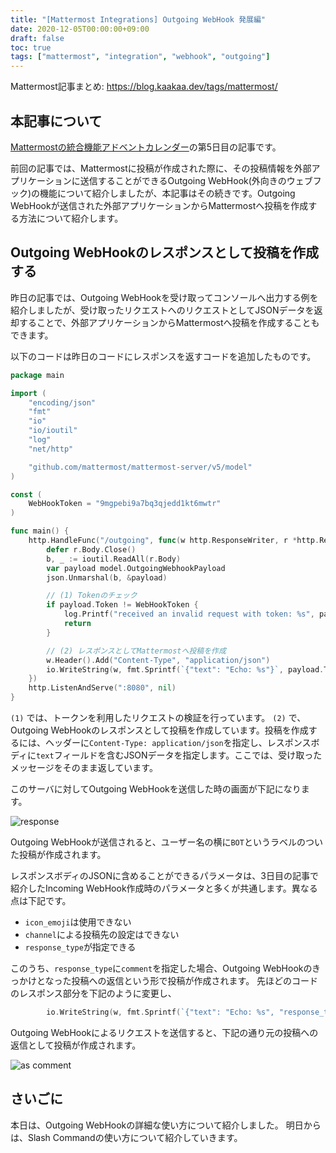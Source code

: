 ```yaml
---
title: "[Mattermost Integrations] Outgoing WebHook 発展編"
date: 2020-12-05T00:00:00+09:00
draft: false
toc: true
tags: ["mattermost", "integration", "webhook", "outgoing"]
---
```


Mattermost記事まとめ: https://blog.kaakaa.dev/tags/mattermost/

## 本記事について

[Mattermostの統合機能アドベントカレンダー](https://qiita.com/advent-calendar/2020/mattermost-integrations)の第5日目の記事です。

前回の記事では、Mattermostに投稿が作成された際に、その投稿情報を外部アプリケーションに送信することができるOutgoing WebHook(外向きのウェブフック)の機能について紹介しましたが、本記事はその続きです。Outgoing WebHookが送信された外部アプリケーションからMattermostへ投稿を作成する方法について紹介します。

## Outgoing WebHookのレスポンスとして投稿を作成する

昨日の記事では、Outgoing WebHookを受け取ってコンソールへ出力する例を紹介しましたが、受け取ったリクエストへのリクエストとしてJSONデータを返却することで、外部アプリケーションからMattermostへ投稿を作成することもできます。

以下のコードは昨日のコードにレスポンスを返すコードを追加したものです。

```go
package main

import (
	"encoding/json"
	"fmt"
	"io"
	"io/ioutil"
	"log"
	"net/http"

	"github.com/mattermost/mattermost-server/v5/model"
)

const (
	WebHookToken = "9mgpebi9a7bq3qjedd1kt6mwtr"
)

func main() {
	http.HandleFunc("/outgoing", func(w http.ResponseWriter, r *http.Request) {
		defer r.Body.Close()
		b, _ := ioutil.ReadAll(r.Body)
		var payload model.OutgoingWebhookPayload
		json.Unmarshal(b, &payload)

		// (1) Tokenのチェック
		if payload.Token != WebHookToken {
			log.Printf("received an invalid request with token: %s", payload.Token)
			return
		}

		// (2) レスポンスとしてMattermostへ投稿を作成
		w.Header().Add("Content-Type", "application/json")
		io.WriteString(w, fmt.Sprintf(`{"text": "Echo: %s"}`, payload.Text))
	})
	http.ListenAndServe(":8080", nil)
}
```

`(1)` では、トークンを利用したリクエストの検証を行っています。
`(2)` で、Outgoing WebHookのレスポンスとして投稿を作成しています。投稿を作成するには、ヘッダーに`Content-Type: application/json`を指定し、レスポンスボディに`text`フィールドを含むJSONデータを指定します。ここでは、受け取ったメッセージをそのまま返しています。

このサーバに対してOutgoing WebHookを送信した時の画面が下記になります。

![response](https://blog.kaakaa.dev/images/posts/advent-calendar-2020/day5/response.png)

Outgoing WebHookが送信されると、ユーザー名の横に`BOT`というラベルのついた投稿が作成されます。

レスポンスボディのJSONに含めることができるパラメータは、3日目の記事で紹介したIncoming WebHook作成時のパラメータと多くが共通します。異なる点は下記です。

* `icon_emoji`は使用できない
* `channel`による投稿先の設定はできない
* `response_type`が指定できる

このうち、`response_type`に`comment`を指定した場合、Outgoing WebHookのきっかけとなった投稿への返信という形で投稿が作成されます。
先ほどのコードのレスポンス部分を下記のように変更し、

```go
		io.WriteString(w, fmt.Sprintf(`{"text": "Echo: %s", "response_type": "comment"}`, payload.Text))
```

Outgoing WebHookによるリクエストを送信すると、下記の通り元の投稿への返信として投稿が作成されます。

![as comment](https://blog.kaakaa.dev/images/posts/advent-calendar-2020/day5/response-as-comment.png)

## さいごに

本日は、Outgoing WebHookの詳細な使い方について紹介しました。
明日からは、Slash Commandの使い方について紹介していきます。
